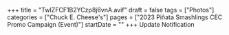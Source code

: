 +++
title = "TwIZFCF1B2YCzp8j6vnA.avif"
draft = false
tags = ["Photos"]
categories = ["Chuck E. Cheese's"]
pages = ["2023 Piñata Smashlings CEC Promo Campaign (Event)"]
startDate = ""
+++
Update Notification
